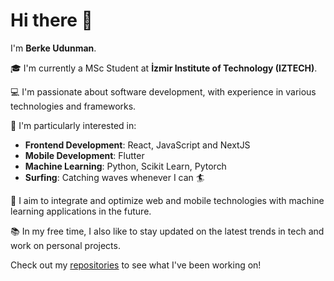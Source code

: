 # Hi there 👋

I'm **Berke Udunman**.

🎓 I'm currently a MSc Student at **İzmir Institute of Technology (IZTECH)**.

💻 I'm passionate about software development, with experience in various technologies and frameworks.

🌱 I'm particularly interested in:

- **Frontend Development**: React, JavaScript and NextJS
- **Mobile Development**: Flutter
- **Machine Learning**: Python, Scikit Learn, Pytorch
- **Surfing**: Catching waves whenever I can 🏄

🚀 I aim to integrate and optimize web and mobile technologies with machine learning applications in the future.

📚 In my free time, I also like to stay updated on the latest trends in tech and work on personal projects.

Check out my [repositories](https://github.com/brkeudunman) to see what I've been working on!
